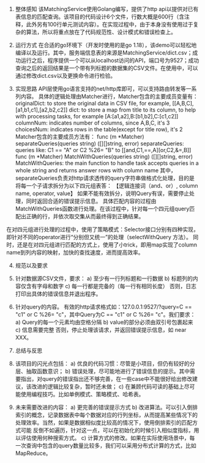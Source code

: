 1.	整体感知  该MatchingService使用Golang编写，提供了http api以提供对已有表信息的匹配查询。该项目的代码设计6个文件，行数大概是600行（含注释，此外另有100行单元测试内容）。在实现过程中，由于本身没有使用过于复杂的算法，所以将重点放在了代码规范性、设计模式和错误检查上。


2.	运行方式  在合适的go环境下（开发时使用的是go 1.18），该demo可以轻松地编译以及运行。其中，服务端信息表的来源是MatchingService/dict.csv；成功运行之后，程序提供一个可以从localhost访问的API，端口号为9527；成功查询之后的返回结果是一个带有列标题的数据集的CSV文件。在使用中，可以通过修改dict.csv以及更换命令进行检验。


3.	实现思路
  API层使用go语言支持的net/http库即可，可以支持路由转发等一系列内容。
  具体的逻辑处理由Matcher进行，Matcher包含的主要成员变量有：
    originalDict: to store the original data in CSV file, for example, [[A,B,C],[a1,b1,c1],[a2,b2,c2]]
    dict: to store a map from title to its column, to help with processing tasks, for example [A:[a1,a2],B:[b1,b2],C:[c1,c2]]
    columnNum: indicates number of columns, since A,B,C, it's 3
    choicesNum: indicates rows in the table(except for title row), it's 2
  Matcher包含的主要成员方法有：
    func (m *Matcher) separateQueries(queries string) ([][]string, error)
    separateQueries: queries like: C1 == "A" or C2 %26= "B" to [[and,C1,==,A][or,C2,&=,B]]
    func (m *Matcher) MatchWithQueries(queries string) ([][]string, error)
    MatchWithQueries: the main function to handle task accepts queries in a whole string and returns answer rows with column name
  其中，separateQueries负责对http请求透传的query字符串做格式化处理，目的是将每一个子请求拆分为以下四元组表答：
    【逻辑连接词（and、or）, column name, operator, value】
  如果不能有效拆分，说明Query有误，需要停止处理，同时返回合适的错误提示信息。
  具体匹配内容的过程由MatchWithQueries函数进行处理。在该过程中，针对每一个四元组query匹配出正确的行，并依次取交集从而最终得到正确结果。

  在对四元组进行处理的过程中，使用了策略模式：Selector接口分别有四种实现，即针对不同的operator进行“分别但又统一”的处理（selectWithQuery 方法）。
  同时，还是在对四元组进行匹配的方式上，使用了小trick，即用map实现了column name到列内容的映射，加快的查找速度，进而提高效率。


4.	规范以及要求
  1.	针对数据源CSV文件，要求：
    a)	至少有一行列标题和一行数据
    b)	标题列的内容仅含有字母和数字
    c)	每一行都是完备的（每一行有相同长度）
  否则，日志打印出具体的错误信息并退出程序。
  2.	针对query的内容。
  有效的http请求格式如：127.0.0.1:9527/?query=C == "c1" or C %26= "c"，其中Query为C == "c1" or C %26= "c"。我们要求：
    a)	Query的每一个元素均由空格分隔
    b)	value的部分必须由双引号包裹起来
    c)	信息需要完整
  否则，停止处理该请求，并返回错误提示信息，如 near XXX。


5.	总结与反思
  1.	该项目的闪光点包括：
    a)	优良的代码习惯：尽管是小项目，但仍有较好的分层、抽取函数意识；
    b)	错误处理，尽可能地进行了错误信息的提示。其中需要指出，对query的错误指出还不够完善，在一些case中不能很好给出修改建议，该改进的逻辑比较复杂，暂时还未做；
    c)	在兼顾代码可读的基础上尽可能使用编程技巧。比如单例模式、策略模式、哈希表。
  2.	未来需要改进的内容：
    a)	更完善的错误提示方式
    b)	改进算法。可以引入倒排索引的概念，记录数据表中每个数据对应的行列坐标，从而提高某些情况下的处理效率。当然，如果是数据相似度比较高的情况下，使用倒排索引的匹配方式可能  反倒不如遍历，针对这一点，可以在初始化的时候引入相似度指标，用以评估使用何种搜索方式。
    c)	计算方式的修改。如果在实际使用场景中，每一次查询中包含的query数量比较多，我们可以采用分布式计算的方式，比如MapReduce。
